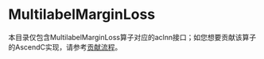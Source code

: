 # MultilabelMarginLoss

本目录仅包含MultilabelMarginLoss算子对应的aclnn接口；如您想要贡献该算子的AscendC实现，请参考[贡献流程](../../CONTRIBUTING.md)。